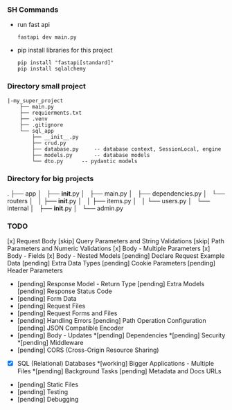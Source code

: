 
### SH Commands

* run fast api

    ```fastapi dev main.py```

* pip install libraries for this project

    ```pip install "fastapi[standard]"``` <br/>
    ```pip install sqlalchemy ```


### Directory  small project

```
|-my_super_project
    ├── main.py     
    ├── requierments.txt
    ├── .venv 
    ├── .gitignore 
    └── sql_app
        ├── __init__.py
        ├── crud.py
        ├── database.py     -- database context, SessionLocal, engine 
        ├── models.py       -- database models
        └── dto.py      -- pydantic models
```

### Directory for big projects
.
├── app
│   ├── __init__.py
│   ├── main.py
│   ├── dependencies.py
│   └── routers
│   │   ├── __init__.py
│   │   ├── items.py
│   │   └── users.py
│   └── internal
│       ├── __init__.py
│       └── admin.py

### TODO

[x] Request Body
[skip] Query Parameters and String Validations
[skip] Path Parameters and Numeric Validations
[x] Body - Multiple Parameters
[x] Body - Fields
[x] Body - Nested Models
[pending] Declare Request Example Data
[pending] Extra Data Types
[pending] Cookie Parameters
[pending] Header Parameters
* [pending] Response Model - Return Type
[pending] Extra Models
[pending] Response Status Code
* [pending] Form Data
* [pending] Request Files
* [pending] Request Forms and Files
* [pending] Handling Errors
[pending] Path Operation Configuration
[pending] JSON Compatible Encoder
* [pending] Body - Updates
*[pending] Dependencies
*[pending] Security
*[pending] Middleware
* [pending] CORS (Cross-Origin Resource Sharing)
*[x] SQL (Relational) Databases
*[working] Bigger Applications - Multiple Files
*[pending] Background Tasks
[pending] Metadata and Docs URLs
* [pending] Static Files
* [pending] Testing
* [pending] Debugging